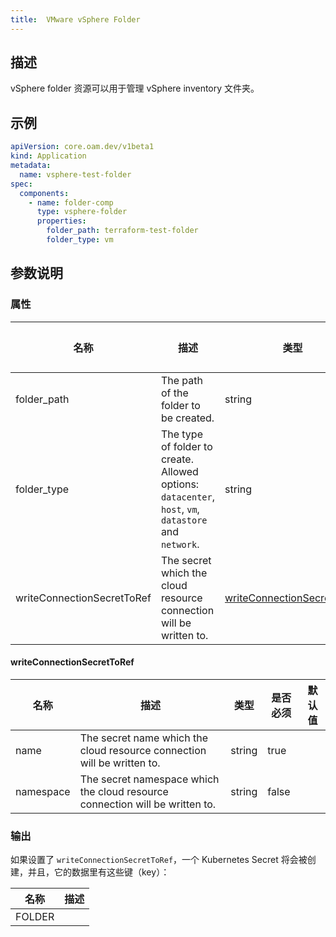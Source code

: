 ```yaml
---
title:  VMware vSphere Folder
---
```


## 描述

vSphere folder 资源可以用于管理 vSphere inventory 文件夹。

## 示例

```yaml
apiVersion: core.oam.dev/v1beta1
kind: Application
metadata:
  name: vsphere-test-folder
spec:
  components:
    - name: folder-comp
      type: vsphere-folder
      properties:
        folder_path: terraform-test-folder
        folder_type: vm
```

## 参数说明

### 属性

 名称 | 描述 | 类型 | 是否必须 | 默认值
 ---- | ----------- | ---- | -------- | -------
 folder_path | The path of the folder to be created. | string | false |
 folder_type | The type of folder to create. Allowed options: `datacenter`, `host`, `vm`, `datastore` and `network`. | string | false |
 writeConnectionSecretToRef | The secret which the cloud resource connection will be written to. | [writeConnectionSecretToRef](#writeConnectionSecretToRef) | false |


#### writeConnectionSecretToRef

 名称 | 描述 | 类型 | 是否必须 | 默认值
 ---- | ----------- | ---- | -------- | -------
 name | The secret name which the cloud resource connection will be written to. | string | true |
 namespace | The secret namespace which the cloud resource connection will be written to. | string | false |


### 输出

如果设置了 `writeConnectionSecretToRef`，一个 Kubernetes Secret 将会被创建，并且，它的数据里有这些键（key）：

 名称 | 描述
 ------------ | -------------
 FOLDER |
